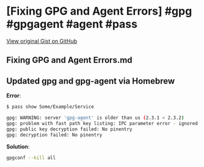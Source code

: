 # [Fixing GPG and Agent Errors] #gpg #gpgagent #agent #pass

[View original Gist on GitHub](https://gist.github.com/Integralist/06be2e6f79e2120284c2613b4eeb260d)

## Fixing GPG and Agent Errors.md

## Updated gpg and gpg-agent via Homebrew

**Error**:

```bash
$ pass show Some/Example/Service

gpg: WARNING: server 'gpg-agent' is older than us (2.3.1 < 2.3.2)
gpg: problem with fast path key listing: IPC parameter error - ignored
gpg: public key decryption failed: No pinentry
gpg: decryption failed: No pinentry
```

**Solution**:

```bash
gpgconf --kill all
```

